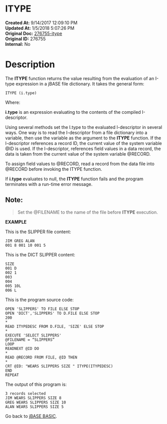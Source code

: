 # ITYPE

**Created At:** 9/14/2017 12:09:10 PM  
**Updated At:** 1/5/2018 5:07:26 PM  
**Original Doc:** [276755-itype](https://docs.jbase.com/36868-jbase-basic/276755-itype)  
**Original ID:** 276755  
**Internal:** No  


# Description

The **ITYPE** function returns the value resulting from the evaluation of an I-type expression in a jBASE file dictionary. It takes the general form:

```
ITYPE (i.type)
```

Where:

**i.type** is an expression evaluating to the contents of the compiled I-descriptor. 

[comment]: <> (The Idescriptor must be compiled before the **ITYPE** function uses it; otherwise, a run-time error message results.)

Using several methods set the I.type to the evaluated I-descriptor in several ways. One way is to read the I-descriptor from a file dictionary into a variable, then use the variable as the argument to the **ITYPE** function. If the I-descriptor references a record ID, the current value of the system variable @ID is used. If the I-descriptor, references field values in a data record, the data is taken from the current value of the system variable @RECORD.

To assign field values to @RECORD, read a record from the data file into @RECORD before invoking the ITYPE function.

If **i.type** evaluates to null, the **ITYPE** function fails and the program terminates with a run-time error message.

## Note:


> Set the @FILENAME to the name of the file before **ITYPE** execution.


**EXAMPLE**

This is the SLIPPER file content:

```
JIM GREG ALAN
001 8 001 10 001 5
```

This is the DICT SLIPPER content:

```
SIZE
001 D
002 1
003
004
005 10L
006 L
```

This is the program source code:

```
OPEN 'SLIPPERS' TO FILE ELSE STOP
OPEN 'DICT','SLIPPERS' TO D.FILE ELSE STOP
200
*
READ ITYPEDESC FROM D.FILE, 'SIZE' ELSE STOP
*
EXECUTE 'SELECT SLIPPERS'
@FILENAME = “SLIPPERS”
LOOP
READNEXT @ID DO
*
READ @RECORD FROM FILE, @ID THEN
*
CRT @ID: "WEARS SLIPPERS SIZE " ITYPE(ITYPEDESC)
END
REPEAT
```

The output of this program is:

```
3 records selected
JIM WEARS SLIPPERS SIZE 8
GREG WEARS SLIPPERS SIZE 10
ALAN WEARS SLIPPERS SIZE 5
```

Go back to [jBASE BASIC](./../jbase-basic-programmers-reference-guide).
